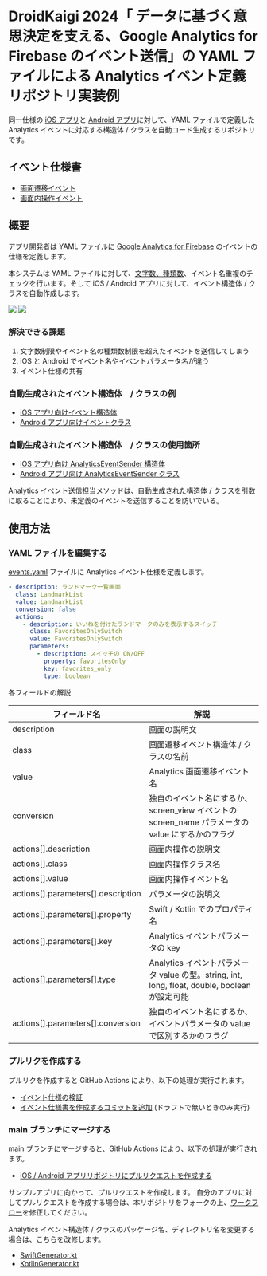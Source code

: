 # DroidKaigi 2024「 データに基づく意思決定を支える、Google Analytics for Firebase のイベント送信」の YAML ファイルによる Analytics イベント定義リポジトリ実装例

同一仕様の [iOS アプリ](https://github.com/tfandkusu/ga913-ios)と [Android アプリ](https://github.com/tfandkusu/ga913-android)に対して、YAML ファイルで定義した Analytics イベントに対応する構造体 / クラスを自動コード生成するリポジトリです。

## イベント仕様書

- [画面遷移イベント](https://github.com/tfandkusu/ga913-yaml/blob/main/screens.md)
- [画面内操作イベント](https://github.com/tfandkusu/ga913-yaml/blob/main/actions.md)

## 概要

アプリ開発者は YAML ファイルに [Google Analytics for Firebase](https://firebase.google.com/docs/analytics) のイベントの仕様を定義します。

本システムは YAML ファイルに対して、[文字数、種類数](https://support.google.com/analytics/answer/9267744)、イベント名重複のチェックを行います。そして iOS / Android アプリに対して、イベント構造体 / クラスを自動作成します。

<img src="docs/slide01.png">

<img src="docs/slide02.png">

### 解決できる課題

1. 文字数制限やイベント名の種類数制限を超えたイベントを送信してしまう
2. iOS と Android でイベント名やイベントパラメータ名が違う
3. イベント仕様の共有

### 自動生成されたイベント構造体　/ クラスの例

- [iOS アプリ向けイベント構造体](https://github.com/tfandkusu/ga913-ios/blob/main/Landmarks/Analytics/AnalyticsEvent.swift)
- [Android アプリ向けイベントクラス](https://github.com/tfandkusu/ga913-android/blob/main/viewCommon/src/main/java/com/tfandkusu/ga913android/analytics/AnalyticsEvent.kt)

###  自動生成されたイベント構造体　/ クラスの使用箇所

- [iOS アプリ向け AnalyticsEventSender 構造体](https://github.com/tfandkusu/ga913-ios/blob/main/Landmarks/Analytics/AnalyticsEventSender.swift)
- [Android アプリ向け AnalyticsEventSender クラス](https://github.com/tfandkusu/ga913-android/blob/main/viewCommon/src/main/java/com/tfandkusu/ga913android/analytics/AnalyticsEventSender.kt)

Analytics イベント送信担当メソッドは、自動生成された構造体 / クラスを引数に取ることにより、未定義のイベントを送信することを防いでいる。

## 使用方法

### YAML ファイルを編集する

[events.yaml](https://github.com/tfandkusu/ga913-yaml/blob/main/events.yaml) ファイルに Analytics イベント仕様を定義します。

```yaml
- description: ランドマーク一覧画面
  class: LandmarkList
  value: LandmarkList
  conversion: false
  actions:
    - description: いいねを付けたランドマークのみを表示するスイッチ
      class: FavoritesOnlySwitch
      value: FavoritesOnlySwitch
      parameters:
        - description: スイッチの ON/OFF
          property: favoritesOnly
          key: favorites_only
          type: boolean
```



各フィールドの解説

|フィールド名| 解説 |
| --- | --- |
| description | 画面の説明文 |
| class | 画面遷移イベント構造体 / クラスの名前 |
| value | Analytics 画面遷移イベント名 |
| conversion | 独自のイベント名にするか、screen_view イベントの screen_name パラメータの value にするかのフラグ |
| actions[].description | 画面内操作の説明文 |
| actions[].class | 画面内操作クラス名 |
| actions[].value | 画面内操作イベント名 |
| actions[].parameters[].description | パラメータの説明文 |
| actions[].parameters[].property | Swift / Kotlin でのプロパティ名 |
| actions[].parameters[].key | Analytics イベントパラメータの key |
| actions[].parameters[].type | Analytics イベントパラメータ value の型。string, int, long, float, double, boolean が設定可能 |
| actions[].parameters[].conversion | 独自のイベント名にするか、イベントパラメータの value で区別するかのフラグ |

### プルリクを作成する

プルリクを作成すると GitHub Actions により、以下の処理が実行されます。

- [イベント仕様の検証](https://github.com/tfandkusu/ga913-yaml/blob/main/.github/workflows/check.yml)
- [イベント仕様書を作成するコミットを追加](https://github.com/tfandkusu/ga913-yaml/blob/main/.github/workflows/make_document.yml) (ドラフトで無いときのみ実行)

### main ブランチにマージする

main ブランチにマージすると、GitHub Actions により、以下の処理が実行されます。

- [iOS / Android アプリリポジトリにプルリクエストを作成する](https://github.com/tfandkusu/ga913-yaml/blob/main/.github/workflows/make_pr.yml)

サンプルアプリに向かって、プルリクエストを作成します。
自分のアプリに対してプルリクエストを作成する場合は、本リポジトリをフォークの上、[ワークフロー](https://github.com/tfandkusu/ga913-yaml/blob/main/.github/workflows/make_pr.yml)を修正してください。

Analytics イベント構造体 / クラスのパッケージ名、ディレクトリ名を変更する場合は、こちらを改修します。

- [SwiftGenerator.kt](https://github.com/tfandkusu/ga913-yaml/blob/main/src/main/kotlin/com/tfandkusu/ga913yaml/SwiftGenerator.kt)
- [KotlinGenerator.kt](https://github.com/tfandkusu/ga913-yaml/blob/main/src/main/kotlin/com/tfandkusu/ga913yaml/KotlinGenerator.kt)

